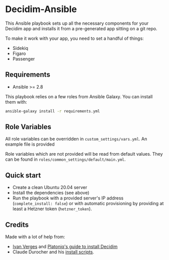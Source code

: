 # Decidim-Ansible

This Ansible playbook sets up all the necessary components for your Decidim app and installs it from a pre-generated app sitting on a git repo.

To make it work with your app, you need to set a handful of things:

- Sidekiq
- Figaro
- Passenger

## Requirements

- Ansible >= 2.8

This playbook relies on a few roles from Ansible Galaxy. You can install them with:

```bash
ansible-galaxy install -r requirements.yml
```

## Role Variables

All role variables can be overridden in `custom_settings/vars.yml`. An example file is provided

Role variables which are not provided will be read from default values. They can be found in `roles/common_settings/default/main.yml`.

## Quick start

- Create a clean Ubuntu 20.04 server
- Install the dependencies (see above)
- Run the playbook with a provided server's IP address (`complete_install: false`) or with automatic provisioning by providing at least a Hetzner token (`hetzner_token`).

## Credits

Made with a lot of help from:

- [Ivan Verges](https://github.com/microstudi) and [Platoniq's guide to install Decidim](https://github.com/Platoniq/decidim-install)
- Claude Durocher and his [install scripts](https://gitlab.forge.gouv.qc.ca/claude.durocher/decidim/tree/master).
